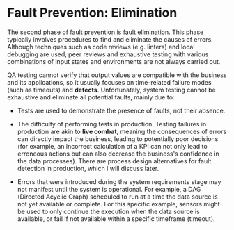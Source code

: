 # Fault Prevention: Elimination
The second phase of fault prevention is fault elimination. This phase typically involves procedures to find and eliminate the causes of errors. Although techniques such as code reviews (e.g. linters) and local debugging are used, peer reviews and exhaustive testing with various combinations of input states and environments are not always carried out.

QA testing cannot verify that output values are compatible with the business and its applications, so it usually focuses on time-related failure modes (such as timeouts) and **defects**. Unfortunately, system testing cannot be exhaustive and eliminate all potential faults, mainly due to:

* Tests are used to demonstrate the presence of faults, not their absence.

* The difficulty of performing tests in production. Testing failures in production are akin to **live combat**, meaning the consequences of errors can directly impact the business, leading to potentially poor decisions (for example, an incorrect calculation of a KPI can not only lead to erroneous actions but can also decrease the business's confidence in the data processes). There are process design alternatives for fault detection in production, which I will discuss later.

* Errors that were introduced during the system requirements stage may not manifest until the system is operational. For example, a DAG (Directed Acyclic Graph) scheduled to run at a time the data source is not yet available or complete. For this specific example, sensors might be used to only continue the execution when the data source is available, or fail if not available within a specific timeframe (timeout).
